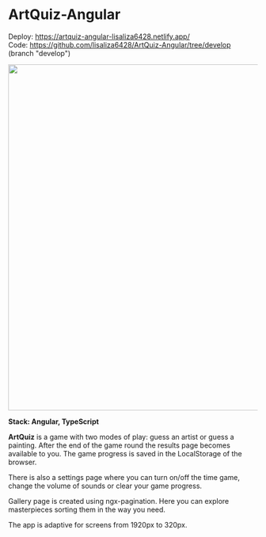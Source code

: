# ArtQuiz-Angular

Deploy: https://artquiz-angular-lisaliza6428.netlify.app/ <br>
Code: https://github.com/lisaliza6428/ArtQuiz-Angular/tree/develop (branch "develop") <br>

<img src="https://user-images.githubusercontent.com/87124701/184844815-03a85fb4-13f7-4aed-9365-1270ac786d1e.JPG" width=700 ></img>

**Stack: Angular, TypeScript**

**ArtQuiz** is a game with two modes of play: guess an artist or guess a painting. After the end of the game round the results page becomes available to you. The game progress is saved in the LocalStorage of the browser. 

There is also a settings page where you can turn on/off the time game, change the volume of sounds or clear your game progress.

Gallery page is created using ngx-pagination. Here you can explore masterpieces sorting them in the way you need. 

The app is adaptive for screens from 1920px to 320px.
